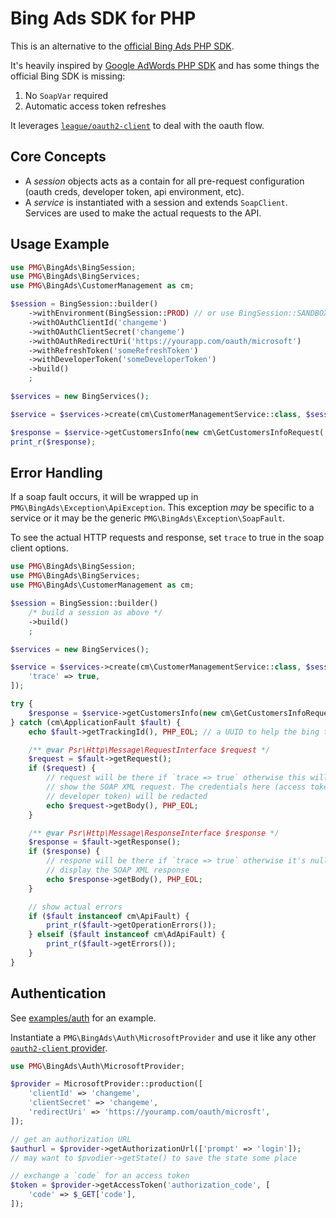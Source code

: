 # Bing Ads SDK for PHP

This is an alternative to the [official Bing Ads PHP SDK](https://github.com/BingAds/BingAds-PHP-SDK).

It's heavily inspired by [Google AdWords PHP SDK](https://github.com/googleads/googleads-php-lib)
and has some things the official Bing SDK is missing:

1. No `SoapVar` required
1. Automatic access token refreshes

It leverages [`league/oauth2-client`](http://oauth2-client.thephpleague.com/) to
deal with the oauth flow.

## Core Concepts

- A *session* objects acts as a contain for all pre-request configuration (oauth
  creds, developer token, api environment, etc).
- A *service* is instantiated with a session and extends `SoapClient`. Services
  are used to make the actual requests to the API.

## Usage Example

```php
use PMG\BingAds\BingSession;
use PMG\BingAds\BingServices;
use PMG\BingAds\CustomerManagement as cm;

$session = BingSession::builder()
    ->withEnvironment(BingSession::PROD) // or use BingSession::SANDBOX
    ->withOAuthClientId('changeme')
    ->withOAuthClientSecret('changeme')
    ->withOAuthRedirectUri('https://yourapp.com/oauth/microsoft')
    ->withRefreshToken('someRefreshToken')
    ->withDeveloperToken('someDeveloperToken')
    ->build()
    ;

$services = new BingServices();

$service = $services->create(cm\CustomerManagementService::class, $session);

$response = $service->getCustomersInfo(new cm\GetCustomersInfoRequest('a', 10));
print_r($response);
```

## Error Handling

If a soap fault occurs, it will be wrapped up in `PMG\BingAds\Exception\ApiException`.
This exception *may* be specific to a service or it may be the generic
`PMG\BingAds\Exception\SoapFault`.

To see the actual HTTP requests and response, set `trace` to true in the soap
client options.

```php
use PMG\BingAds\BingSession;
use PMG\BingAds\BingServices;
use PMG\BingAds\CustomerManagement as cm;

$session = BingSession::builder()
    /* build a session as above */
    ->build()
    ;

$services = new BingServices();

$service = $services->create(cm\CustomerManagementService::class, $session, [
    'trace' => true,
]);

try {
    $response = $service->getCustomersInfo(new cm\GetCustomersInfoRequest('a', 10));
} catch (cm\ApplicationFault $fault) {
    echo $fault->getTrackingId(), PHP_EOL; // a UUID to help the bing team debug

    /** @var Psr\Http\Message\RequestInterface $request */
    $request = $fault->getRequest();
    if ($request) {
        // request will be there if `trace => true` otherwise this will be null
        // show the SOAP XML request. The credentials here (access token,
        // developer token) will be redacted
        echo $request->getBody(), PHP_EOL;
    }

    /** @var Psr\Http\Message\ResponseInterface $response */
    $response = $fault->getResponse();
    if ($response) {
        // respone will be there if `trace => true` otherwise it's null
        // display the SOAP XML response
        echo $response->getBody(), PHP_EOL;
    }

    // show actual errors
    if ($fault instanceof cm\ApiFault) {
        print_r($fault->getOperationErrors());
    } elseif ($fault instanceof cm\AdApiFault) {
        print_r($fault->getErrors());
    }
}
```

## Authentication

See [examples/auth](`example/auth`) for an example.

Instantiate a `PMG\BingAds\Auth\MicrosoftProvider` and use it like any other
[`oauth2-client` provider](http://oauth2-client.thephpleague.com/usage/).

```php
use PMG\BingAds\Auth\MicrosoftProvider;

$provider = MicrosoftProvider::production([
    'clientId' => 'changeme',
    'clientSecret' => 'changeme',
    'redirectUri' => 'https://youramp.com/oauth/microsft',
]);

// get an authorization URL
$authurl = $provider->getAuthorizationUrl(['prompt' => 'login']);
// may want to $pvodier->getState() to save the state some place

// exchange a `code` for an access token
$token = $provider->getAccessToken('authorization_code', [
    'code' => $_GET['code'],
]);
```
